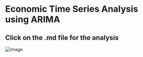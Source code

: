 # Economic Time Series Analysis using ARIMA
## Click on the .md file for the analysis
![image](https://github.com/DavidAlexanderMoe/Economic-TSA-ARIMA/assets/122370567/92df0503-1f24-4d7b-b814-009f6e1a0eb9)
